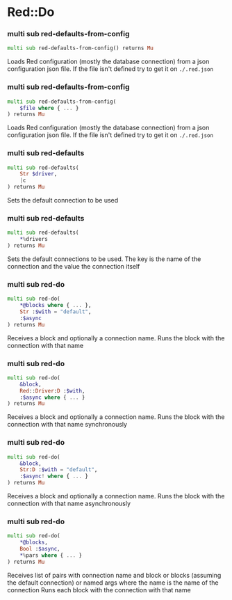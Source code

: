 Red::Do
=======

### multi sub red-defaults-from-config

```raku
multi sub red-defaults-from-config() returns Mu
```

Loads Red configuration (mostly the database connection) from a json configuration json file. If the file isn't defined try to get it on `./.red.json`

### multi sub red-defaults-from-config

```raku
multi sub red-defaults-from-config(
    $file where { ... }
) returns Mu
```

Loads Red configuration (mostly the database connection) from a json configuration json file. If the file isn't defined try to get it on `./.red.json`

### multi sub red-defaults

```raku
multi sub red-defaults(
    Str $driver,
    |c
) returns Mu
```

Sets the default connection to be used

### multi sub red-defaults

```raku
multi sub red-defaults(
    *%drivers
) returns Mu
```

Sets the default connections to be used. The key is the name of the connection and the value the connection itself

### multi sub red-do

```raku
multi sub red-do(
    *@blocks where { ... },
    Str :$with = "default",
    :$async
) returns Mu
```

Receives a block and optionally a connection name. Runs the block with the connection with that name

### multi sub red-do

```raku
multi sub red-do(
    &block,
    Red::Driver:D :$with,
    :$async where { ... }
) returns Mu
```

Receives a block and optionally a connection name. Runs the block with the connection with that name synchronously

### multi sub red-do

```raku
multi sub red-do(
    &block,
    Str:D :$with = "default",
    :$async! where { ... }
) returns Mu
```

Receives a block and optionally a connection name. Runs the block with the connection with that name asynchronously

### multi sub red-do

```raku
multi sub red-do(
    *@blocks,
    Bool :$async,
    *%pars where { ... }
) returns Mu
```

Receives list of pairs with connection name and block or blocks (assuming the default connection) or named args where the name is the name of the connection Runs each block with the connection with that name

